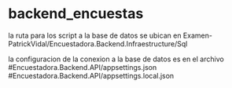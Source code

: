 # backend_encuestas

la ruta para los script a la base de datos se ubican en Examen-PatrickVidal/Encuestadora.Backend.Infraestructure/Sql



la configuracion de la conexion a la base de datos es en el archivo 
#Encuestadora.Backend.API/appsettings.json
#Encuestadora.Backend.API/appsettings.local.json
